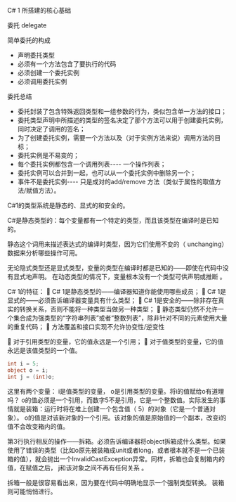 C# 1 所搭建的核心基础



委托 delegate

简单委托的构成

- 声明委托类型
- 必须有一个方法包含了要执行的代码
- 必须创建一个委托实例
- 必须调用委托实例



委托总结

- 委托封装了包含特殊返回类型和一组参数的行为，类似包含单一方法的接口；
- 委托类型声明中所描述的类型的签名决定了那个方法可以用于创建委托实例，同时决定了调用的签名；
- 为了创建委托实例，需要一个方法以及（对于实例方法来说）调用方法的目标；
- 委托实例是不易变的；
- 每个委托实例都包含一个调用列表---- 一个操作列表；
- 委托实例可以合并到一起，也可以从一个委托实例中删除另一个；
- 事件不是委托实例---- 只是成对的add/remove 方法（类似于属性的取值方法/赋值方法）。

C#1的类型系统是静态的、显式的和安全的。

C#是静态类型的：每个变量都有一个特定的类型，而且该类型在编译时是已知的。

静态这个词用来描述表达式的编译时类型，因为它们使用不变的（ unchanging）数据来分析哪些操作可用。 

无论隐式类型还是显式类型，变量的类型在编译时都是已知的——即使在代码中没有显式地声明。 在动态类型的情况下，变量根本没有一个类型可供声明或推断 。



C# 1的特征：
 C# 1是静态类型的——编译器知道你能使用哪些成员；
 C# 1是显式的——必须告诉编译器变量具有什么类型；
 C# 1是安全的——除非存在真实的转换关系，否则不能将一种类型当做另一种类型；
 静态类型仍然不允许一个集合成为强类型的“字符串列表”或者“整数列表”，除非针对不同的元素使用大量的重复代码；
 方法覆盖和接口实现不允许协变性/逆变性 



 对于引用类型的变量，它的值永远是一个引用；
 对于值类型的变量，它的值永远是该值类型的一个值。 



```c#
int i = 5;
object o = i;
int j = (int)o;
```



这里有两个变量： i是值类型的变量， o是引用类型的变量。将i的值赋给o有道理吗？ o的值必须是一个引用，而数字5不是引用，它是一个整数值。实际发生的事情就是装箱：运行时将在堆上创建一个包含值（ 5）的对象（它是一个普通对象）。 o的值是对该新对象的一个引用。该对象的值是原始值的一个副本，改变i的值不会改变箱内的值。 

第3行执行相反的操作——拆箱。必须告诉编译器将object拆箱成什么类型。如果使用了错误的类型（比如o原先被装箱成unit或者long，或者根本就不是一个已装箱的值），就会抛出一个InvalidCastException异常。同样，拆箱也会复制箱内的值，在赋值之后， j和该对象之间不再有任何关系 。

拆箱一般是很容易看出来，因为要在代码中明确地显示一个强制类型转换。
装箱则可能悄悄进行。 